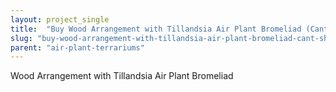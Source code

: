 ```yaml
---
layout: project_single
title:  "Buy Wood Arrangement with Tillandsia Air Plant Bromeliad (Cant Ship AZ CA) at Root 98 Warehouse for only $ 36.95"
slug: "buy-wood-arrangement-with-tillandsia-air-plant-bromeliad-cant-ship-az-ca-at-root-98-warehouse"
parent: "air-plant-terrariums"
---
```

Wood Arrangement with Tillandsia Air Plant Bromeliad